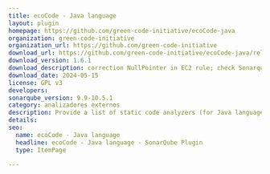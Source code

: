 ```yaml
---
title: ecoCode - Java language
layout: plugin
homepage: https://github.com/green-code-initiative/ecoCode-java
organization: green-code-initiative
organization_url: https://github.com/green-code-initiative
download_url: https://github.com/green-code-initiative/ecoCode-java/releases/download/1.6.1/ecocode-java-plugin-1.6.1.jar
download_version: 1.6.1
download_description: correction NullPointer in EC2 rule; check Sonarqube 10.5.1 compatibility
download_date: 2024-05-15
license: GPL v3
developers: 
sonarqube_version: 9.9-10.5.1
category: analizadores externos
description: Provide a list of static code analyzers (for Java language) to highlight code structures that may have a negative ecological impact&#58; energy and resources over-consumption, "fatware", shortening terminals' lifespan, etc.
details: 
seo:
  name: ecoCode - Java language
  headline: ecoCode - Java language - SonarQube Plugin
  type: ItemPage

---
```


